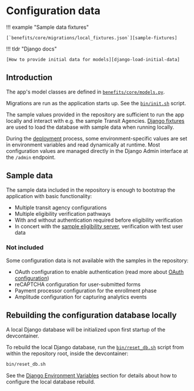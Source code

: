 # Configuration data

!!! example "Sample data fixtures"

    [`benefits/core/migrations/local_fixtures.json`][sample-fixtures]

!!! tldr "Django docs"

    [How to provide initial data for models][django-load-initial-data]

## Introduction

The app's model classes are defined in [`benefits/core/models.py`][core-models].

Migrations are run as the application starts up. See the [`bin/init.sh`][init] script.

The sample values provided in the repository are sufficient to run the app locally and interact with e.g. the sample Transit
Agencies. [Django fixtures][django-fixtures] are used to load the database with sample data when running locally.

During the [deployment](../deployment/README.md) process, some environment-specific values are set in environment variables and
read dynamically at runtime. Most configuration values are managed directly in the Django Admin interface at the `/admin` endpoint.

## Sample data

The sample data included in the repository is enough to bootstrap the application with basic functionality:

- Multiple transit agency configurations
- Multiple eligibility verification pathways
- With and without authentication required before eligibility verification
- In concert with the [sample eligibility server][eligibility-server], verification with test user data

### Not included

Some configuration data is not available with the samples in the repository:

- OAuth configuration to enable authentication (read more about [OAuth configuration](oauth.md))
- reCAPTCHA configuration for user-submitted forms
- Payment processor configuration for the enrollment phase
- Amplitude configuration for capturing analytics events

## Rebuilding the configuration database locally

A local Django database will be initialized upon first startup of the devcontainer.

To rebuild the local Django database, run the [`bin/reset_db.sh`][reset-db] script from within the repository root,
inside the devcontainer:

```bash
bin/reset_db.sh
```

See the [Django Environment Variables](environment-variables.md#django) section for details about how to configure the local
database rebuild.

[core-models]: https://github.com/cal-itp/benefits/blob/dev/benefits/core/models.py
[django-fixtures]: https://docs.djangoproject.com/en/5.0/topics/db/fixtures/
[django-load-initial-data]: https://docs.djangoproject.com/en/5.0/howto/initial-data/
[eligibility-server]: https://docs.calitp.org/eligibility-server
[init]: https://github.com/cal-itp/benefits/blob/dev/bin/init.sh
[reset-db]: https://github.com/cal-itp/benefits/blob/dev/bin/reset_db.sh
[sample-fixtures]: https://github.com/cal-itp/benefits/tree/dev/benefits/core/migrations/local_fixtures.json
